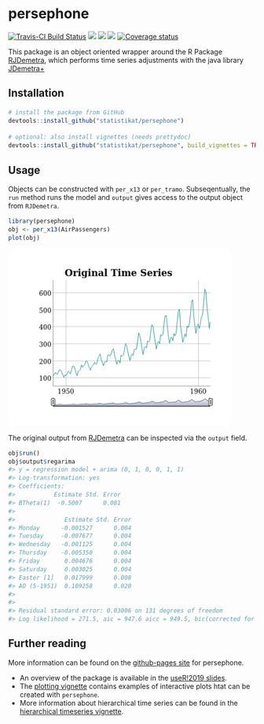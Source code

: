 
<!-- README.md is generated from README.Rmd. Please edit that file -->

# persephone

[![Travis-CI Build
Status](https://img.shields.io/travis/statistikat/persephone.svg?logo=travis)](https://travis-ci.org/statistikat/persephone)
[![](https://img.shields.io/badge/lifecycle-experimental-orange.svg?logo=github)](https://www.tidyverse.org/lifecycle/#experimental)
[![](https://img.shields.io/github/languages/code-size/statistikat/persephone.svg?logo=github)](https://github.com/statistikat/persephone)
[![](https://img.shields.io/github/last-commit/statistikat/persephone.svg?logo=github)](https://github.com/statistikat/persephone/commits/master)
[![Coverage
status](https://coveralls.io/repos/github/statistikat/persephone/badge.svg)](https://coveralls.io/r/statistikat/persephone?branch=master&service=github)

This package is an object oriented wrapper around the R Package
[RJDemetra](https://github.com/nbbrd/rjdemetra), which performs time
series adjustments with the java library
[JDemetra+](https://github.com/jdemetra)

## Installation

``` r
# install the package from GitHub
devtools::install_github("statistikat/persephone")

# optional: also install vignettes (needs prettydoc)
devtools::install_github("statistikat/persephone", build_vignettes = TRUE)
```

## Usage

Objects can be constructed with `per_x13` or `per_tramo`.
Subseqentually, the `run` method runs the model and `output` gives
access to the output object from `RJDemetra`.

``` r
library(persephone)
obj <- per_x13(AirPassengers)
plot(obj)
```

<img src="man/figures/README-unnamed-chunk-1-1.png" width="90%" />

The original output from [RJDemetra](https://github.com/nbbrd/rjdemetra)
can be inspected via the `output` field.

``` r
obj$run()
obj$output$regarima
#> y = regression model + arima (0, 1, 0, 0, 1, 1)
#> Log-transformation: yes
#> Coefficients:
#>           Estimate Std. Error
#> BTheta(1)  -0.5007      0.081
#> 
#>              Estimate Std. Error
#> Monday      -0.001527      0.004
#> Tuesday     -0.007677      0.004
#> Wednesday   -0.001125      0.004
#> Thursday    -0.005350      0.004
#> Friday       0.004676      0.004
#> Saturday     0.003025      0.004
#> Easter [1]   0.017999      0.008
#> AO (5-1951)  0.109258      0.020
#> 
#> 
#> Residual standard error: 0.03006 on 131 degrees of freedom
#> Log likelihood = 271.5, aic = 947.6 aicc = 949.5, bic(corrected for length) = -6.674
```

## Further reading

More information can be found on the [github-pages
site](https://statistikat.github.io/persephone/) for persephone.

  - An overview of the package is available in the [useR\!2019
    slides](https://statistikat.github.io/persephone/articles/persephone-useR.pdf).
  - The [plotting
    vignette](https://statistikat.github.io/persephone/articles/persephone-plotting.html)
    contains examples of interactive plots htat can be created with
    `persephone`.
  - More information about hierarchical time series can be found in the
    [hierarchical timeseries
    vignette](https://statistikat.github.io/persephone/articles/persephone-hierarchical.html).

